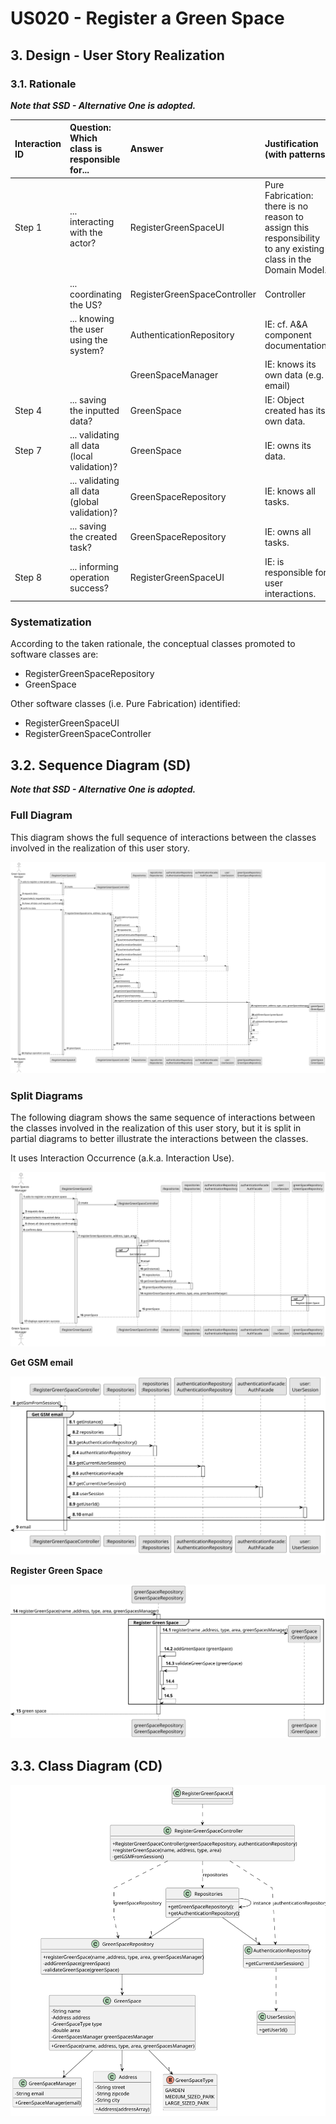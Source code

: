 # US020 - Register a Green Space

## 3. Design - User Story Realization 

### 3.1. Rationale

_**Note that SSD - Alternative One is adopted.**_

| Interaction ID | Question: Which class is responsible for...   | Answer                       | Justification (with patterns)                                                                                 |
|:---------------|:----------------------------------------------|:-----------------------------|:--------------------------------------------------------------------------------------------------------------|
| Step 1  		     | 	... interacting with the actor?              | RegisterGreenSpaceUI         | Pure Fabrication: there is no reason to assign this responsibility to any existing class in the Domain Model. |
| 			  		        | 	... coordinating the US?                     | RegisterGreenSpaceController | Controller                                                                                                    |
| 			  		        | ... knowing the user using the system?        | AuthenticationRepository     | IE: cf. A&A component documentation.                                                                          |
| 			  		        | 							                                       | GreenSpaceManager            | IE: knows its own data (e.g. email)                                                                           |
| Step 4  		     | 	... saving the inputted data?                | GreenSpace                   | IE: Object created has its own data.                                                                          |           
| Step 7  		     | 	... validating all data (local validation)?  | GreenSpace                   | IE: owns its data.                                                                                            | 
| 			  		        | 	... validating all data (global validation)? | GreenSpaceRepository         | IE: knows all tasks.                                                                                          | 
| 			  		        | 	... saving the created task?                 | GreenSpaceRepository         | IE: owns all tasks.                                                                                           | 
| Step 8  		     | 	... informing operation success?             | RegisterGreenSpaceUI         | IE: is responsible for user interactions.                                                                     | 

### Systematization ##

According to the taken rationale, the conceptual classes promoted to software classes are: 

* RegisterGreenSpaceRepository
* GreenSpace

Other software classes (i.e. Pure Fabrication) identified: 

* RegisterGreenSpaceUI  
* RegisterGreenSpaceController


## 3.2. Sequence Diagram (SD)

_**Note that SSD - Alternative One is adopted.**_

### Full Diagram

This diagram shows the full sequence of interactions between the classes involved in the realization of this user story.

![Sequence Diagram - Full](svg/us020-sequence-diagram-full.svg)

### Split Diagrams

The following diagram shows the same sequence of interactions between the classes involved in the realization of this user story, but it is split in partial diagrams to better illustrate the interactions between the classes.

It uses Interaction Occurrence (a.k.a. Interaction Use).

![Sequence Diagram - split](svg/us020-sequence-diagram-split.svg)

**Get GSM email**

![Sequence Diagram - Partial - Get GSM email](svg/us020-sequence-diagram-partial-get-gsm-email.svg)

**Register Green Space**

![Sequence Diagram - Partial - Register Green Space](svg/us020-sequence-diagram-partial-register-green-space.svg)

## 3.3. Class Diagram (CD)

![Class Diagram](svg/us020-class-diagram.svg)